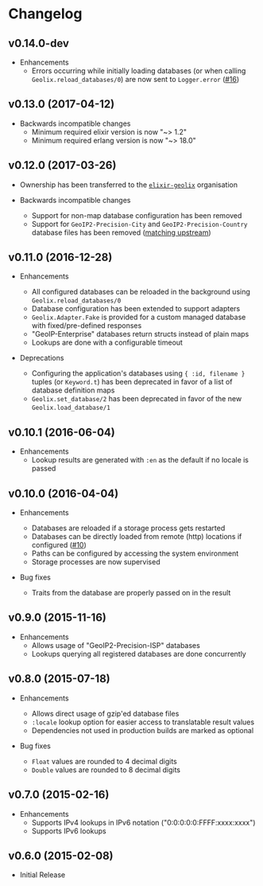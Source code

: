 # Changelog

## v0.14.0-dev

- Enhancements
    - Errors occurring while initially loading databases
      (or when calling `Geolix.reload_databases/0`) are now sent to
      `Logger.error` ([#16](https://github.com/elixir-geolix/geolix/issues/16))

## v0.13.0 (2017-04-12)

- Backwards incompatible changes
    - Minimum required elixir version is now "~> 1.2"
    - Minimum required erlang version is now "~> 18.0"

## v0.12.0 (2017-03-26)

- Ownership has been transferred to the
  [`elixir-geolix`](https://github.com/elixir-geolix) organisation

- Backwards incompatible changes
    - Support for non-map database configuration has been removed
    - Support for `GeoIP2-Precision-City` and `GeoIP2-Precision-Country`
      database files has been removed
      ([matching upstream](https://github.com/maxmind/MaxMind-DB/commit/8c69730696fbc3c839d04ff9a668a3c209390d7d))

## v0.11.0 (2016-12-28)

- Enhancements
    - All configured databases can be reloaded in the background
      using `Geolix.reload_databases/0`
    - Database configuration has been extended to support adapters
    - `Geolix.Adapter.Fake` is provided for a custom managed database with
      fixed/pre-defined responses
    - "GeoIP-Enterprise" databases return structs instead of plain maps
    - Lookups are done with a configurable timeout

- Deprecations
    - Configuring the application's databases using `{ :id, filename }` tuples
      (or `Keyword.t`) has been deprecated in favor of a list of database
      definition maps
    - `Geolix.set_database/2` has been deprecated in favor of the new
      `Geolix.load_database/1`

## v0.10.1 (2016-06-04)

- Enhancements
    - Lookup results are generated with `:en` as the default
      if no locale is passed

## v0.10.0 (2016-04-04)

- Enhancements
    - Databases are reloaded if a storage process gets restarted
    - Databases can be directly loaded from remote (http) locations if
      configured ([#10](https://github.com/elixir-geolix/geolix/pull/10))
    - Paths can be configured by accessing the system environment
    - Storage processes are now supervised

- Bug fixes
    - Traits from the database are properly passed on in the result

## v0.9.0 (2015-11-16)

- Enhancements
    - Allows usage of "GeoIP2-Precision-ISP" databases
    - Lookups querying all registered databases are done concurrently

## v0.8.0 (2015-07-18)

- Enhancements
    - Allows direct usage of gzip'ed database files
    - `:locale` lookup option for easier access to translatable result values
    - Dependencies not used in production builds are marked as optional

- Bug fixes
    - `Float` values are rounded to 4 decimal digits
    - `Double` values are rounded to 8 decimal digits

## v0.7.0 (2015-02-16)

- Enhancements
    - Supports IPv4 lookups in IPv6 notation ("0:0:0:0:0:FFFF:xxxx:xxxx")
    - Supports IPv6 lookups

## v0.6.0 (2015-02-08)

- Initial Release
